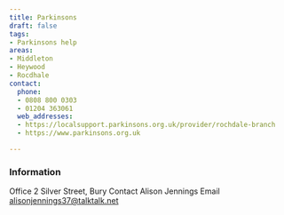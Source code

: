 ```yaml
---
title: Parkinsons
draft: false
tags:
- Parkinsons help
areas:
- Middleton
- Heywood
- Rocdhale
contact:
  phone:
  - 0808 800 0303
  - 01204 363061
  web_addresses:
  - https://localsupport.parkinsons.org.uk/provider/rochdale-branch
  - https://www.parkinsons.org.uk

---
```


### Information
Office  2 Silver Street, Bury
Contact Alison Jennings
Email  alisonjennings37@talktalk.net
